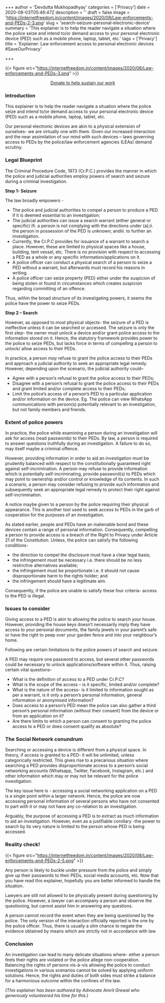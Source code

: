 +++
author = 'Devdutta Mukhopadhyay'
categories = ['Privacy']
date = 2020-08-03T05:46:47Z
description = ''
draft = false
image = 'https://internetfreedom.in/content/images/2020/08/Law-enforcements-and-PEDs-2-3.png'
slug = 'search-seizure-personal-electronic-device'
summary = 'This explainer is to help the reader navigate a situation where the police seize and intend to/or demand access to your personal electronic device (PED) such as a mobile phone, laptop, tablet, etc.'
tags = ['Privacy']
title = 'Explainer: Law enforcement access to personal electronic devices #SaveOurPrivacy'

+++


{{< figure src="https://internetfreedom.in/content/images/2020/08/Law-enforcements-and-PEDs-3.png" >}}

<div style="text-align:center;">
    <a href="https://internetfreedom.in/donate/" class="button">Donate to help sustain our work</a>
</div>

### Introduction

This explainer is to help the reader navigate a situation where the police seize and intend to/or demand access to your personal electronic device (PED) such as a mobile phone, laptop, tablet, etc.

Our personal electronic devices are akin to a physical extension of ourselves- we are virtually one with them. Given our increased interaction and the near assimilation of our mind with such devices – laws governing access to PEDs by the police/law enforcement agencies (LEAs) demand scrutiny.

### Legal Blueprint

The Criminal Procedure Code, 1973 (Cr.P.C.) provides the manner in which the police and judicial authorities employ powers of search and seizure during a criminal investigation.

**Step 1- Seizure**

The law broadly empowers -

* The police and judicial authorities to compel a person to produce a PED if it is deemed essential to an investigation;
* The judicial authorities can issue a search warrant (either general or specific) ifi.         a person is not complying with the directions under (a);ii.        the person in possession of the PED is unknown; andiii.       to further an investigation.
* Currently, the Cr.P.C provides for issuance of a warrant to search a place. However, these are limited to physical spaces like a house, building, tent vessel, etc. There is no provision with respect to accessing a PED as a whole or any specific information/applications on it.
* A police officer can conduct a physical search of a person to seize a PED without a warrant, but afterwards must record his reasons in writing.
* A police officer can seize property (PED) either under the suspicion of being stolen or found in circumstances which creates suspicion regarding committing of an offence.

Thus, within the broad structure of its investigating powers, it seems the police have the power to seize PEDs.

**Step 2 – Search**

However, as opposed to most physical objects- the seizure of a PED is ineffective unless it can be searched or accessed. The seizure is only the first step- the owner must unlock a device and/or grant police access to the information stored on it. Hence, the statutory framework provides power to the police to seize PEDs, but lacks force in terms of compelling a person to unlock/ allow access to their PEDs.

In practice, a person _may_ refuse to grant the police access to their PEDs and approach a judicial authority to seek an appropriate legal remedy. However, depending upon the scenario, the judicial authority could–

* Agree with a person’s refusal to grant the police access to their PEDs;
* Disagree with a person’s refusal to grant the police access to their PEDs and grant limited and/or complete access to their PEDs;
* Limit the police’s access of a person’s PED to a particular application and/or information on the device. Eg. The police can view WhatsApp communications with person(s) potentially relevant to an investigation, but not family members and friends.

### Extent of police powers

In practice, the police while examining a person during an investigation will ask for access (read passwords) to their PEDs. By law, a person is required to answer questions truthfully during an investigation. A failure to do so, may itself maybe a criminal offence.

However, providing information in order to aid an investigation must be prudently balanced with respect to the constitutionally guaranteed right against self-incrimination. A person may refuse to provide information which is potentially self-incriminating, provide password(s) to PEDs which may point to ownership and/or control or knowledge of its contents. In such a scenario, a person may consider refusing to provide such information and subsequently seek an appropriate legal remedy to protect their right against self-incrimination.

A notice maybe given to a person by the police requiring their physical appearance. This is another tool used to seek access to PEDs in the garb of cooperation for the purposes of an investigation.

As stated earlier, people and PEDs have an inalienable bond and these devices contain a range of personal information. Consequently, compelling a person to provide access is a breach of the Right to Privacy under Article 21 of the Constitution. Unless, the police can satisfy the following conditions-

* the direction to compel the disclosure must have a clear legal basis;
* the infringement must be necessary i.e. there should be no less restrictive alternatives available;
* the infringement must be proportionate i.e. it should not cause disproportionate harm to the rights holder; and
* the infringement should have a legitimate aim.

Consequently, if the police are unable to satisfy these four criteria- access to the PED is illegal.

### Issues to consider

Giving access to a PED is akin to allowing the police to search your house. However, providing the house keys doesn’t necessarily imply they have access to your personal documents, the family jewels in your parent’s safe or have the right to peep over your garden fence and into your neighbour’s home.

Following are certain limitations to the police powers of search and seizure.

A PED may require one password to access, but several other passwords could be necessary to unlock applications/software within it. Thus, raising certain vital questions-

* What is the definition of access to a PED under Cr.P.C?
* What is the scope of the access – is it specific, limited and/or complete?
* What is the nature of the access- is it limited to information sought as per a warrant, is it only a person’s personal information, general information or anonymised information?
* Does access to a person’s PED mean the police can also gather a third person’s personal information (without their consent) from the device or from an application on it?
* Are there limits to which a person can consent to granting the police access to a PED or does consent qualify as absolute?

### The Social Network conundrum

Searching or accessing a device is different from a physical space. In theory, if access is granted to a PED- it will be unlimited, unless categorically restricted. This gives rise to a precarious situation where searching a PED provides disproportionate access to a person’s social networking accounts (Whatsapp, Twitter, Facebook, Instagram, etc.) and other information which may or may not be relevant for the police investigation.

The key issue here is - accessing a social networking application on a PED is a single point within a larger network. Hence, the police are now accessing personal information of several persons who have not consented to part with it or may not have any co-relation to an investigation.

Arguably, the purpose of accessing a PED is to extract as much information to aid an investigation. However, even as a justifiable corollary -the power to search by its very nature is limited to the person whose PED is being accessed.

### Reality check!

{{< figure src="https://internetfreedom.in/content/images/2020/08/Law-enforcements-and-PEDs-2-5.png" >}}

Any person is likely to buckle under pressure from the police and simply give up their passwords to their PEDs, social media accounts, etc. Now that you have read this explainer, hopefully you are better informed to handle the situation.

Lawyers are still not allowed to be physically present during questioning by the police. However, a lawyer can accompany a person and observe the questioning, but cannot assist him in answering any questions.

A person cannot record the event when they are being questioned by the police. The only version of the interaction officially reported is the one by the police officer. Thus, there is usually a slim chance to negate the evidence obtained by means which are strictly not in accordance with law.

### Conclusion

An investigation can lead to many delicate situations where- either a person feels their rights are violated or the police allege non-cooperation. Balancing the rights of persons vis-à-vis allowing the police to conduct investigations in various scenarios cannot be solved by applying uniform solutions. Hence, the rights and duties of both sides must strike a balance for a harmonious outcome within the confines of the law.

_(This explainer has been authored by Advocate Amrit Grewal who generously volunteered his time for this.)_

